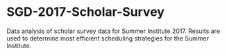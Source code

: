 # SGD-2017-Scholar-Survey
Data analysis of scholar survey data for Summer Institute 2017. Results are used to determine most efficient scheduling strategies for the Summer Institute.
